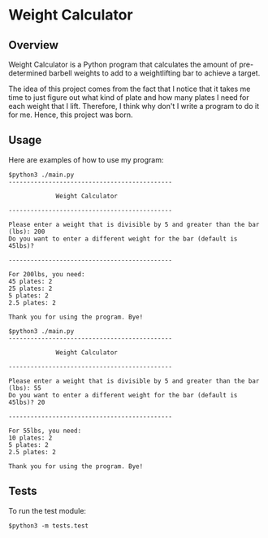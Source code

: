# Weight Calculator

## Overview

Weight Calculator is a Python program that calculates the amount of pre-determined barbell weights to add to a weightlifting bar to achieve a target.

The idea of this project comes from the fact that I notice that it takes me time to just figure out what kind of plate and how many plates I need for each weight that I lift. Therefore, I think why don't I write a program to do it for me. Hence, this project was born.

## Usage
Here are examples of how to use my program:
```
$python3 ./main.py
---------------------------------------------

             Weight Calculator                    

---------------------------------------------

Please enter a weight that is divisible by 5 and greater than the bar (lbs): 200
Do you want to enter a different weight for the bar (default is 45lbs)? 

---------------------------------------------

For 200lbs, you need: 
45 plates: 2
25 plates: 2
5 plates: 2
2.5 plates: 2

Thank you for using the program. Bye!
```

```
$python3 ./main.py
---------------------------------------------

             Weight Calculator                    

---------------------------------------------

Please enter a weight that is divisible by 5 and greater than the bar (lbs): 55
Do you want to enter a different weight for the bar (default is 45lbs)? 20

---------------------------------------------

For 55lbs, you need: 
10 plates: 2
5 plates: 2
2.5 plates: 2

Thank you for using the program. Bye!
```

## Tests
To run the test module:
```
$python3 -m tests.test
```